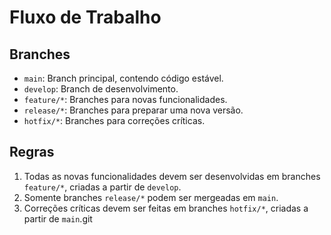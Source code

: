 # Fluxo de Trabalho

## Branches
- `main`: Branch principal, contendo código estável.
- `develop`: Branch de desenvolvimento.
- `feature/*`: Branches para novas funcionalidades.
- `release/*`: Branches para preparar uma nova versão.
- `hotfix/*`: Branches para correções críticas.

## Regras
1. Todas as novas funcionalidades devem ser desenvolvidas em branches `feature/*`, criadas a partir de `develop`.
2. Somente branches `release/*` podem ser mergeadas em `main`.
3. Correções críticas devem ser feitas em branches `hotfix/*`, criadas a partir de `main`.git 